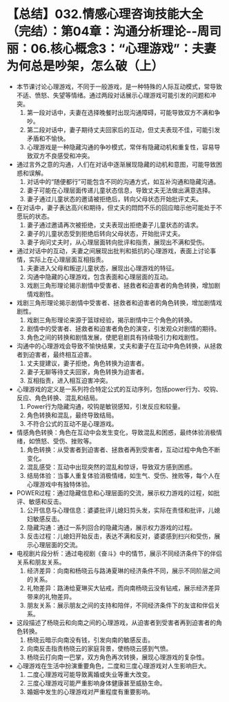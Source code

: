 # 【总结】032.情感心理咨询技能大全（完结）：第04章：沟通分析理论--周司丽：06.核心概念3：“心理游戏”：夫妻为何总是吵架，怎么破（上）

-   本节课讨论心理游戏，不同于一般游戏，是一种特殊的人际互动模式，常导致不适、愤怒、失望等情绪。通过两段对话展示心理游戏可能引发的问题和冲突。
    1.  第一段对话中，夫妻在选择晚餐时出现沟通障碍，可能导致双方不满和争吵。
    2.  第二段对话中，妻子期待丈夫回家后的互动，但丈夫表现不佳，可能引发矛盾和不愉快。
    3.  心理游戏是一种隐藏沟通的争吵模式，常伴有隐藏动机和重复性，容易导致双方不良感受和冲突。
-   通过言外之意的沟通，人们在对话中逐渐展现隐藏的动机和意图，可能导致困惑和误解。
    1.  对话中的“随便都行”可能包含不同的沟通方式，如互补沟通和隐藏沟通。
    2.  妻子可能在心理层面传递儿童状态信息，导致丈夫无法做出满意选择。
    3.  妻子通过儿童状态的邀请被拒绝后，转向父母状态开始批评丈夫。
-   在对话中，妻子表达高兴和期待，但丈夫的悶悶不乐的回应暗示他可能处于不愿玩的状态。
    1.  妻子通过邀请再次被拒绝，丈夫表现出拒绝妻子儿童状态的请求。
    2.  妻子的儿童状态受到拒绝后转向父母状态，开始批评丈夫。
    3.  妻子询问丈夫时，从心理层面转向批评和指责，展现出不满和受伤。
-   通过对话中的互动，夫妻之间展现出批判和抵抗的心理游戏，表面上讨论事情，实际上在心理层面互相指责。
    1.  夫妻进入父母和叛逆儿童状态，展现出心理游戏的特征。
    2.  沟通中隐藏的心理游戏，包含表面和心理层面的互动。
    3.  戏剧三角形理论揭示剧情中受害者、拯救者和迫害者的角色转换，增加剧情戏剧性。
-   戏剧三角形理论揭示剧情中受害者、拯救者和迫害者的角色转换，增加剧情戏剧性。
    1.  戏剧三角形理论来源于篮球经验，揭示剧情中三个角色的转换。
    2.  剧情中的受害者、拯救者和迫害者角色的演变，引发观众对剧情的期待。
    3.  角色之间的转换和剧情发展，使肥皂剧具有持续吸引力和戏剧性。
-   沟通中的心理游戏会导致不愉快结果，丈夫和妻子在互动中角色转换，从拯救者到迫害者，最终相互迫害。
    1.  丈夫提建议，妻子拒绝，角色转换为迫害者。
    2.  妻子无聊等待丈夫回家，角色转换为迫害者。
    3.  互相指责，进入相互迫害冲突。
-   心理游戏的定义是一系列符合特定公式的互动序列，包括power行为、咬钩、反应、角色转换、混乱和结局。
    1.  Power行为隐藏沟通，咬钩是敏锐感知，引发反应和较量。
    2.  角色转换和混乱，最终导致结局。
    3.  不符合公式的互动不是心理游戏。
-   情感角色转换：角色在互动中会发生变化，导致混乱和困惑，最终体验消极情绪，如愤怒、受伤、挫败等。
    1.  角色转换：从受害者到迫害者、拯救者再到受害者，互动过程中角色不断变化。
    2.  混乱感受：互动中出现突然的混乱和惊讶，导致双方感到困惑。
    3.  结局体验：当事人重复体验消极情绪，如生气、受伤、挫败等，每个人在心理游戏中有独特体验。
-   POWER过程：通过隐藏信息和心理层面的交流，展示权力游戏的过程，如批评、敏感和反击。
    1.  公开信息与心理信息：婆婆批评儿媳妇剪头发，实际在责怪和批评，儿媳妇敏感反击。
    2.  隐藏沟通：通过一系列回合的隐藏沟通，展示权力游戏的过程。
    3.  反击过程：儿媳妇开始反击，表达不满和反对，婆婆感到扫兴和受伤，展示心理层面的交流。
-   电视剧片段分析：通过电视剧《奋斗》中的情节，展示不同经济条件下的伴侣关系和朋友关系。
    1.  经济差异：向南和杨晓云与路涛夏琳的经济条件不同，展示不同阶层之间的关系。
    2.  礼物差异：路涛给夏琳买大钻戒，而向南杨晓云没有钻戒，展示经济差异带来的礼物差异。
    3.  朋友关系：展示朋友之间的支持和陪伴，不同经济条件下的友谊和伴侣关系。
-   这段描述了杨晓云和向南之间的心理游戏，从迫害者到受害者再到迫害者的角色转换。
    1.  杨晓云暗示向南没有钱，引发向南的敏感反击。
    2.  向南反击指责杨晓云的家庭背景，使杨晓云感到气愤。
    3.  杨晓云打向南一巴掌，双方角色再次转换，展现心理游戏的复杂性。
-   心理游戏在生活中扮演重要角色，二度和三度心理游戏对人生影响巨大。
    1.  二度心理游戏可能导致离婚或失业等重大改变。
    2.  三度心理游戏可能严重影响身体健康甚至威胁生命。
    3.  婚姻中发生的心理游戏对严重程度有重要影响。